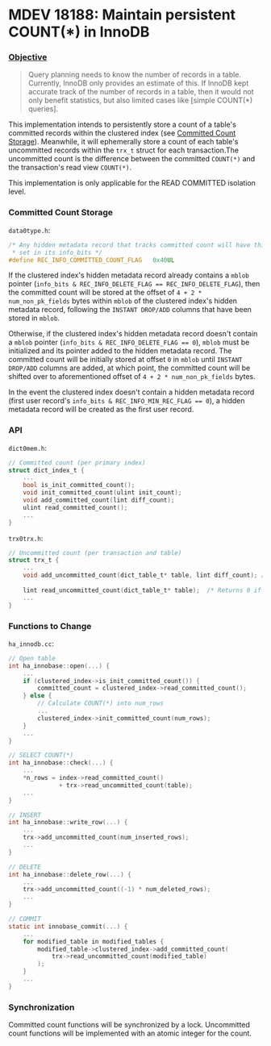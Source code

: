 # MDEV 18188: Maintain persistent COUNT(*) in InnoDB
### [Objective](https://jira.mariadb.org/browse/MDEV-18188)
>Query planning needs to know the number of records in a table. Currently, InnoDB only provides an estimate of this.
If InnoDB kept accurate track of the number of records in a table, then it would not only benefit statistics, but also limited cases like \[simple COUNT(*) queries\].

This implementation intends to persistently store a count of a table's committed records within the clustered index (see [Committed Count Storage](#Committed-Count-Storage)). Meanwhile, it will ephemerally store a count of each table's uncommitted records within the `trx_t` struct for each transaction.The uncommitted count is the difference between the committed `COUNT(*)` and the transaction's read view `COUNT(*)`.

This implementation is only applicable for the READ COMMITTED isolation level.

### Committed Count Storage
`data0type.h`:
```c
/* Any hidden metadata record that tracks committed count will have this flag 
 * set in its info_bits */
#define REC_INFO_COMMITTED_COUNT_FLAG	0x40UL
```

If the clustered index's hidden metadata record already contains a `mblob` pointer (`info_bits & REC_INFO_DELETE_FLAG == REC_INFO_DELETE_FLAG`), then the committed count will be stored at the offset of `4 + 2 * num_non_pk_fields` bytes within `mblob` of the clustered index's hidden metadata record, following the `INSTANT DROP/ADD` columns that have been stored in `mblob`.

Otherwise, if the clustered index's hidden metadata record doesn't contain a `mblob` pointer (`info_bits & REC_INFO_DELETE_FLAG == 0`), `mblob` must be initialized and its pointer added to the hidden metadata record. The committed count will be initially stored at offset `0` in `mblob` until `INSTANT DROP/ADD` columns are added, at which point, the committed count will be shifted over to aforementioned offset of `4 + 2 * num_non_pk_fields` bytes.

In the event the clustered index doesn't contain a hidden metadata record (first user record's `info_bits & REC_INFO_MIN_REC_FLAG == 0`), a hidden metadata record will be created as the first user record.

### API
`dict0mem.h`:
```c
// Committed count (per primary index)
struct dict_index_t {
    ...
    bool is_init_committed_count();
    void init_committed_count(ulint init_count);
    void add_committed_count(lint diff_count);
    ulint read_committed_count();
    ...
}
```
`trx0trx.h`:
```c
// Uncommitted count (per transaction and table)
struct trx_t {
    ...
    void add_uncommitted_count(dict_table_t* table, lint diff_count); /* If uncommitted count for table is not yet initialized, 
                                                                       * it will be initialized with value 0 */
    lint read_uncommitted_count(dict_table_t* table);  /* Returns 0 if no writes to table have been done */
    ...
}
```

### Functions to Change
`ha_innodb.cc`:
```c
// Open table
int ha_innobase::open(...) {
    ...
    if (clustered_index->is_init_committed_count()) {
        committed_count = clustered_index->read_committed_count();
    } else {
        // Calculate COUNT(*) into num_rows
        ...
        clustered_index->init_committed_count(num_rows);
    }
    ...
}

// SELECT COUNT(*)
int ha_innobase::check(...) {
    ...
    *n_rows = index->read_committed_count() 
              + trx->read_uncommitted_count(table);
    ...
}

// INSERT
int ha_innobase::write_row(...) {
    ...
    trx->add_uncommitted_count(num_inserted_rows);
    ...
}

// DELETE
int ha_innobase::delete_row(...) { 
    ...
    trx->add_uncommitted_count((-1) * num_deleted_rows);
    ...
}

// COMMIT
static int innobase_commit(...) {
    ...
    for modified_table in modified_tables {
        modified_table->clustered_index->add_committed_count(
            trx->read_uncommitted_count(modified_table)
        );
    }
    ...
}
```

### Synchronization
Committed count functions will be synchronized by a lock. Uncommitted count functions will be implemented with an atomic integer for the count.

